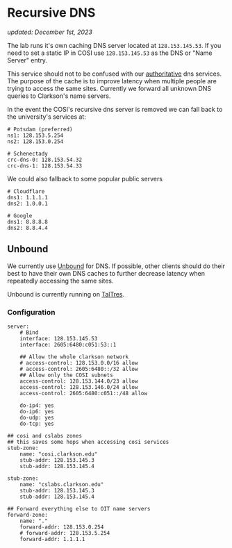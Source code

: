 # Recursive DNS

_updated: December 1st, 2023_

The lab runs it's own caching DNS server located at `128.153.145.53`. If you need to set a static IP in COSI use `128.153.145.53` as the DNS or "Name Server" entry.

This service should not to be confused with our [authoritative](./authoritative_dns.md) dns services. The purpose of the cache is to improve latency when multiple people are trying to access the same sites. Currently we forward all unknown DNS queries to Clarkson's name servers.

In the event the COSI's recursive dns server is removed we can fall back to the university's services at:

```
# Potsdam (preferred)
ns1: 128.153.5.254
ns2: 128.153.0.254

# Schenectady
crc-dns-0: 128.153.54.32
crc-dns-1: 128.153.54.33
```

We could also fallback to some popular public servers

```
# Cloudflare 
dns1: 1.1.1.1 
dns2: 1.0.0.1

# Google
dns1: 8.8.8.8
dns2: 8.8.4.4
```

## Unbound

We currently use [Unbound](https://en.wikipedia.org/wiki/Unbound_(DNS_server)) for DNS. If possible, other clients should do their best to have their own DNS caches to further decrease latency when repeatedly accessing the same sites. 

Unbound is currently running on [TalTres](../infrastructure/servers/taltres.md).

### Configuration
```
server:
    # Bind
    interface: 128.153.145.53
    interface: 2605:6480:c051:53::1

    ## Allow the whole clarkson network
    # access-control: 128.153.0.0/16 allow
    # access-control: 2605:6480::/32 allow
    ## Allow only the COSI subnets
    access-control: 128.153.144.0/23 allow
    access-control: 128.153.146.0/24 allow
    access-control: 2605:6480:c051::/48 allow

    do-ip4: yes
    do-ip6: yes
    do-udp: yes
    do-tcp: yes

## cosi and cslabs zones
## this saves some hops when accessing cosi services
stub-zone:
    name: "cosi.clarkson.edu"
    stub-addr: 128.153.145.3
    stub-addr: 128.153.145.4

stub-zone:
    name: "cslabs.clarkson.edu"
    stub-addr: 128.153.145.3
    stub-addr: 128.153.145.4

## Forward everything else to OIT name servers
forward-zone:
    name: "."
    forward-addr: 128.153.0.254
    # forward-addr: 128.153.5.254
    forward-addr: 1.1.1.1
```
